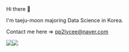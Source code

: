Hi there 👋

I'm taeju-moon majoring Data Science in Korea.

Contact me here => pp2lycee@naver.com

<img src="https://img.shields.io/badge/Javascript-yellow?style=flat&logo=JavaScript}&logoColor=yellow"/><img src="https://img.shields.io/badge/Typescript-blue?style=flat&logo=TypeScript}&logoColor=blue"/>


<!--
**
moon/taeju-moon** is a ✨ _special_ ✨ repository because its `README.md` (this file) appears on your GitHub profile.

Here are some ideas to get you started:

- 🔭 I’m currently working on ...
- 🌱 I’m currently learning ...
- 👯 I’m looking to collaborate on ...
- 🤔 I’m looking for help with ...
- 💬 Ask me about ...
- 📫 How to reach me: ...
- 😄 Pronouns: ...
- ⚡ Fun fact: ...
-->
